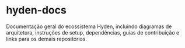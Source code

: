 # hyden-docs
Documentação geral do ecossistema Hyden, incluindo diagramas de arquitetura, instruções de setup, dependências, guias de contribuição e links para os demais repositórios.
